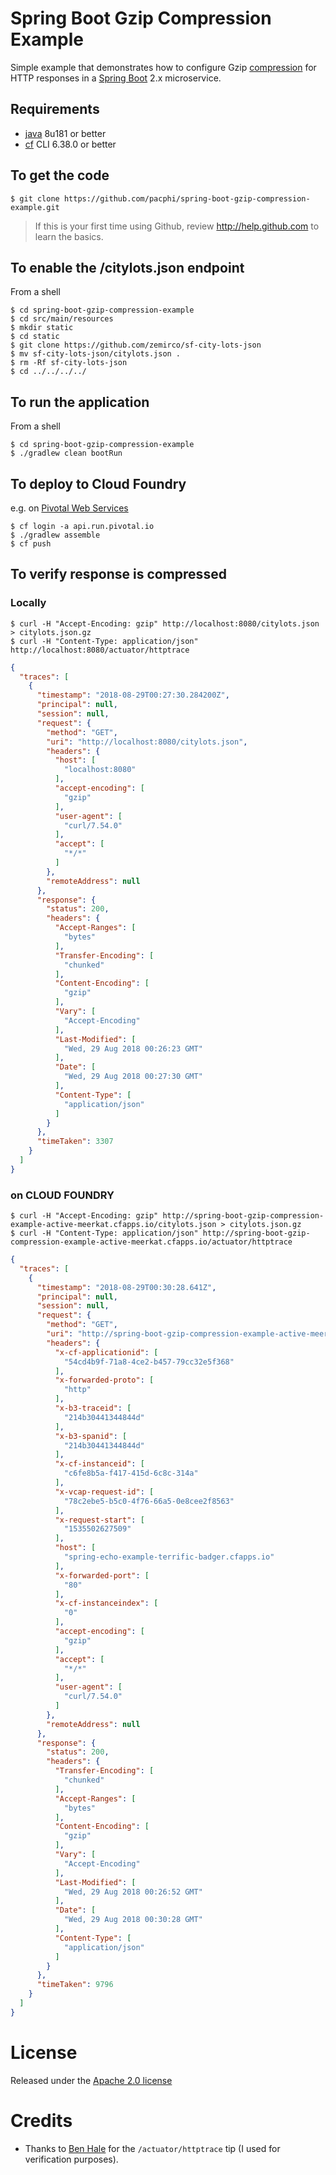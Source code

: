 # Spring Boot Gzip Compression Example

Simple example that demonstrates how to configure Gzip [compression](https://docs.spring.io/spring-boot/docs/current/reference/html/howto-embedded-web-servers.html#how-to-enable-http-response-compression) for HTTP responses in a [Spring Boot](https://spring.io/projects/spring-boot#learn) 2.x microservice.

## Requirements

* [java](http://www.oracle.com/technetwork/java/javase/downloads/jdk8-downloads-2133151.html) 8u181 or better
* [cf](https://github.com/cloudfoundry/cli/releases) CLI 6.38.0 or better

## To get the code

    $ git clone https://github.com/pacphi/spring-boot-gzip-compression-example.git

> If this is your first time using Github, review http://help.github.com to learn the basics.

## To enable the /citylots.json endpoint

From a shell

    $ cd spring-boot-gzip-compression-example
    $ cd src/main/resources
    $ mkdir static
    $ cd static
    $ git clone https://github.com/zemirco/sf-city-lots-json
    $ mv sf-city-lots-json/citylots.json .
    $ rm -Rf sf-city-lots-json
    $ cd ../../../../

## To run the application

From a shell

    $ cd spring-boot-gzip-compression-example
    $ ./gradlew clean bootRun

## To deploy to Cloud Foundry

e.g. on [Pivotal Web Services](https://run.pivotal.io/features/)

    $ cf login -a api.run.pivotal.io
    $ ./gradlew assemble
    $ cf push


## To verify response is compressed

### Locally

    $ curl -H "Accept-Encoding: gzip" http://localhost:8080/citylots.json > citylots.json.gz
    $ curl -H "Content-Type: application/json" http://localhost:8080/actuator/httptrace

```json
{
  "traces": [
    {
      "timestamp": "2018-08-29T00:27:30.284200Z",
      "principal": null,
      "session": null,
      "request": {
        "method": "GET",
        "uri": "http://localhost:8080/citylots.json",
        "headers": {
          "host": [
            "localhost:8080"
          ],
          "accept-encoding": [
            "gzip"
          ],
          "user-agent": [
            "curl/7.54.0"
          ],
          "accept": [
            "*/*"
          ]
        },
        "remoteAddress": null
      },
      "response": {
        "status": 200,
        "headers": {
          "Accept-Ranges": [
            "bytes"
          ],
          "Transfer-Encoding": [
            "chunked"
          ],
          "Content-Encoding": [
            "gzip"
          ],
          "Vary": [
            "Accept-Encoding"
          ],
          "Last-Modified": [
            "Wed, 29 Aug 2018 00:26:23 GMT"
          ],
          "Date": [
            "Wed, 29 Aug 2018 00:27:30 GMT"
          ],
          "Content-Type": [
            "application/json"
          ]
        }
      },
      "timeTaken": 3307
    }
  ]
}
```

### on CLOUD FOUNDRY

    $ curl -H "Accept-Encoding: gzip" http://spring-boot-gzip-compression-example-active-meerkat.cfapps.io/citylots.json > citylots.json.gz
    $ curl -H "Content-Type: application/json" http://spring-boot-gzip-compression-example-active-meerkat.cfapps.io/actuator/httptrace

```json
{
  "traces": [
    {
      "timestamp": "2018-08-29T00:30:28.641Z",
      "principal": null,
      "session": null,
      "request": {
        "method": "GET",
        "uri": "http://spring-boot-gzip-compression-example-active-meerkat.cfapps.io/citylots.json",
        "headers": {
          "x-cf-applicationid": [
            "54cd4b9f-71a8-4ce2-b457-79cc32e5f368"
          ],
          "x-forwarded-proto": [
            "http"
          ],
          "x-b3-traceid": [
            "214b30441344844d"
          ],
          "x-b3-spanid": [
            "214b30441344844d"
          ],
          "x-cf-instanceid": [
            "c6fe8b5a-f417-415d-6c8c-314a"
          ],
          "x-vcap-request-id": [
            "78c2ebe5-b5c0-4f76-66a5-0e8cee2f8563"
          ],
          "x-request-start": [
            "1535502627509"
          ],
          "host": [
            "spring-echo-example-terrific-badger.cfapps.io"
          ],
          "x-forwarded-port": [
            "80"
          ],
          "x-cf-instanceindex": [
            "0"
          ],
          "accept-encoding": [
            "gzip"
          ],
          "accept": [
            "*/*"
          ],
          "user-agent": [
            "curl/7.54.0"
          ]
        },
        "remoteAddress": null
      },
      "response": {
        "status": 200,
        "headers": {
          "Transfer-Encoding": [
            "chunked"
          ],
          "Accept-Ranges": [
            "bytes"
          ],
          "Content-Encoding": [
            "gzip"
          ],
          "Vary": [
            "Accept-Encoding"
          ],
          "Last-Modified": [
            "Wed, 29 Aug 2018 00:26:52 GMT"
          ],
          "Date": [
            "Wed, 29 Aug 2018 00:30:28 GMT"
          ],
          "Content-Type": [
            "application/json"
          ]
        }
      },
      "timeTaken": 9796
    }
  ]
}
```

# License

Released under the [Apache 2.0 license](http://www.apache.org/licenses/LICENSE-2.0.html)

# Credits

* Thanks to [Ben Hale](https://github.com/nebhale) for the `/actuator/httptrace` tip (I used for verification purposes).
